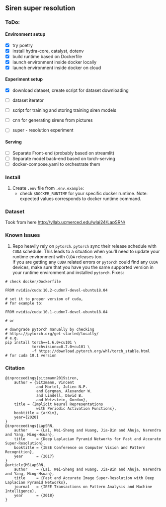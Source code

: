 ## Siren super resolution

### ToDo:
#### Environment setup
- [x] try poetry  
- [x] install hydra-core, catalyst, dotenv 
- [x] build runtime based on Dockerfile 
- [x] launch environment inside docker locally
- [x] launch environment inside docker on cloud

#### Experiment setup
- [x] download dataset, create script for dataset downloading
- [ ] dataset iterator 
- [ ] script for training and storing training siren models
- [ ] cnn for generating sirens from pictures
- [ ] super - resolution experiment


#### Serving
- [ ] Separate Front-end (probably based on streamlit) 
- [ ] Separate model back-end based on torch-serving
- [ ] docker-compose.yaml to orchestrate them 
 
### Install
1. Create `.env` file from `.env.example`:
    -   check `$DOCKER_RUNTIME` for your specific docker runtime. 
        Note: expected values corresponds to docker runtime command.
  

### Dataset

Took from here http://vllab.ucmerced.edu/wlai24/LapSRN/

### Known Issues

1. Repo heavily rely on `pytorch`. 
`pytorch` sync their release schedule with `CUDA` schedule.
This leads to a situation when you'll need to update your runtime
environment with `CUDA` releases too.  
If you are getting any `CUDA` related errors or `pytorch` could find
any `CUDA` devices, make sure that you have you the same supported 
version in your runtime environment and installed `pytorch`.
Fixes: 
```
# check docker/Dockerfile

FROM nvidia/cuda:10.2-cudnn7-devel-ubuntu18.04

# set it to proper version of cuda,
# for example to:

FROM nvidia/cuda:10.1-cudnn7-devel-ubuntu18.04

# or

# downgrade pytorch manually by checking
# https://pytorch.org/get-started/locally/
# e.g.
pip install torch==1.6.0+cu101 \
            torchvision==0.7.0+cu101 \
            -f https://download.pytorch.org/whl/torch_stable.html
# for cuda 10.1 version 
```  

### Citation
```
@inproceedings{sitzmann2019siren,
    author = {Sitzmann, Vincent
              and Martel, Julien N.P.
              and Bergman, Alexander W.
              and Lindell, David B.
              and Wetzstein, Gordon},
    title = {Implicit Neural Representations
              with Periodic Activation Functions},
    booktitle = {arXiv},
    year={2020}
}
@inproceedings{LapSRN,
    author    = {Lai, Wei-Sheng and Huang, Jia-Bin and Ahuja, Narendra and Yang, Ming-Hsuan}, 
    title     = {Deep Laplacian Pyramid Networks for Fast and Accurate Super-Resolution}, 
    booktitle = {IEEE Conference on Computer Vision and Pattern Recognition},
    year      = {2017}
}
@article{MSLapSRN,
    author    = {Lai, Wei-Sheng and Huang, Jia-Bin and Ahuja, Narendra and Yang, Ming-Hsuan}, 
    title     = {Fast and Accurate Image Super-Resolution with Deep Laplacian Pyramid Networks}, 
    journal   = {IEEE Transactions on Pattern Analysis and Machine Intelligence},
    year      = {2018}
}
```
